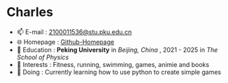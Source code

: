 # Charles

- 📫 E-mail : 2100011536@stu.pku.edu.cn
- 🌐 Homepage : [Github-Homepage](https://github.com/Charlespkuer)
- 🌠 Education : **Peking University** in *Beijing, China* , 2021 - 2025 in *The School of Physics*
- 👀 Interests : Fitness, running, swimming, games, animie and books
- 🌱 Doing : Currently learning how to use python to create simple games



<!---
Charlespkuer/Charlespkuer is a ✨ special ✨ repository because its `README.md` (this file) appears on your GitHub profile.
You can click the Preview link to take a look at your changes.
--->
